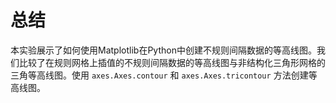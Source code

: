 # 总结

本实验展示了如何使用Matplotlib在Python中创建不规则间隔数据的等高线图。我们比较了在规则网格上插值的不规则间隔数据的等高线图与非结构化三角形网格的三角等高线图。使用 `axes.Axes.contour` 和 `axes.Axes.tricontour` 方法创建等高线图。

